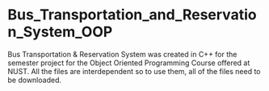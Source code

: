 # Bus_Transportation_and_Reservation_System_OOP
Bus Transportation &amp; Reservation System was created in C++ for the semester project for the Object Oriented Programming Course offered at NUST. All the files are interdependent so to use them, all of the files need to be downloaded. 
